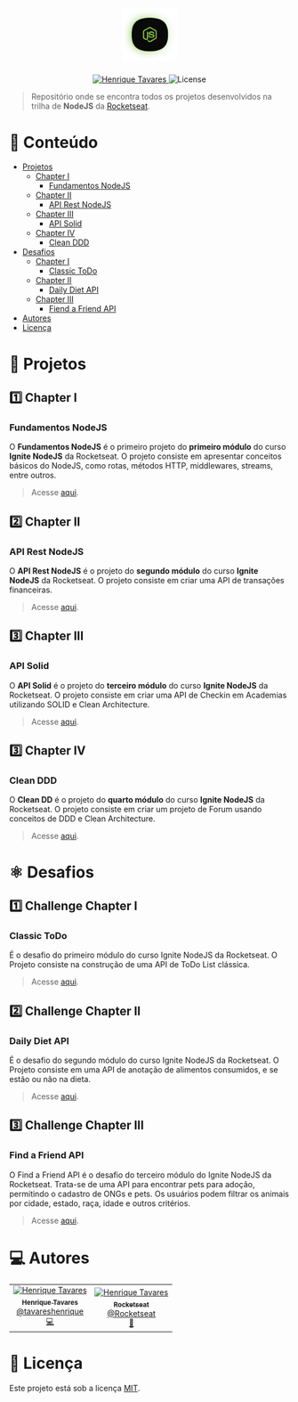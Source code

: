 <h1 align="center">
  <img alt="Ignite NodeJS" title="Ignite NodeJS" src="https://raw.githubusercontent.com/tavareshenrique/ignite-nodejs/main/%40assets/logo.webp" width="100px" />
</h1>

<p align="center">
   <a href="https://www.linkedin.com/in/tavareshenrique/">
      <img alt="Henrique Tavares" src="https://img.shields.io/badge/-Henrique Tavares-01B755?style=flat&logo=Linkedin&logoColor=white" />
   </a>

  <img alt="License" src="https://img.shields.io/badge/license-MIT-01B755">
</p>

> Repositório onde se encontra todos os projetos desenvolvidos na trilha de **NodeJS** da [Rocketseat](https://github.com/Rocketseat).

# :pushpin: Conteúdo

- [Projetos](#rocket-projetos)
  - [Chapter I](#one-chapter-i)
    - [Fundamentos NodeJS](#fundamentos-nodejs)
  - [Chapter II](#two-chapter-ii)
    - [API Rest NodeJS](#api-rest-nodejs)
  - [Chapter III](#three-chapter-iii)
    - [API Solid](#api-solid)
  - [Chapter IV](#three-chapter-iv)
    - [Clean DDD](#clean-ddd)
- [Desafios](#atom_symbol-desafios)
  - [Chapter I](#one-challenge-chapter-i)
     - [Classic ToDo](#classic-todo)
  - [Chapter II](#two-challenge-chapter-ii)
     - [Daily Diet API](#daily-diet-api)
  - [Chapter III](#three-challenge-chapter-iii)
     - [Fiend a Friend API](#find-a-friend-api)
- [Autores](#computer-autores)
- [Licença](#closed_book-licença)

# :rocket: Projetos

## :one: Chapter I

### Fundamentos NodeJS

O <b>Fundamentos NodeJS</b> é o primeiro projeto do <b>primeiro módulo</b> do curso <b>Ignite NodeJS</b> da Rocketseat. O projeto consiste em apresentar conceitos básicos do NodeJS, como rotas, métodos HTTP, middlewares, streams, entre outros.
> Acesse [aqui](https://github.com/tavareshenrique/ignite-nodejs/tree/main/01-fundamentos-nodejs).

## :two: Chapter II

### API Rest NodeJS

O <b>API Rest NodeJS</b> é o projeto do <b>segundo módulo</b> do curso <b>Ignite NodeJS</b> da Rocketseat. O projeto consiste em criar uma API de transações financeiras.
> Acesse [aqui](https://github.com/tavareshenrique/ignite-nodejs/tree/main/02-api-rest-nodejs).

## :three: Chapter III

### API Solid

O <b>API Solid</b> é o projeto do <b>terceiro módulo</b> do curso <b>Ignite NodeJS</b> da Rocketseat. O projeto consiste em criar uma API de Checkin em Academias utilizando SOLID e Clean Architecture.
> Acesse [aqui](https://github.com/tavareshenrique/ignite-nodejs/tree/main/03-api-solid).

## :three: Chapter IV

### Clean DDD

O <b>Clean DD</b> é o projeto do <b>quarto módulo</b> do curso <b>Ignite NodeJS</b> da Rocketseat. O projeto consiste em criar um projeto de Forum usando conceitos de DDD e Clean Architecture.
> Acesse [aqui](https://github.com/tavareshenrique/ignite-nodejs/tree/main/04-clean-ddd).

# :atom_symbol: Desafios

## :one: Challenge Chapter I

### Classic ToDo

É o desafio do primeiro módulo do curso Ignite NodeJS da Rocketseat. O Projeto consiste na construção de uma API de ToDo List clássica.
> Acesse [aqui](https://github.com/tavareshenrique/01-ignite-nodejs-classic-todo).

## :two: Challenge Chapter II

### Daily Diet API

É o desafio do segundo módulo do curso Ignite NodeJS da Rocketseat. O Projeto consiste em uma API de anotação de alimentos consumidos, e se estão ou não na dieta.
> Acesse [aqui](https://github.com/tavareshenrique/02-ignite-nodejs-daily-diet-api).

## :three: Challenge Chapter III

### Find a Friend API

O Find a Friend API é o desafio do terceiro módulo do Ignite NodeJS da Rocketseat. Trata-se de uma API para encontrar pets para adoção, permitindo o cadastro de ONGs e pets. Os usuários podem filtrar os animais por cidade, estado, raça, idade e outros critérios.
> Acesse [aqui](https://github.com/tavareshenrique/03-ignite-nodejs-find-friend-api).

# :computer: Autores

<table>
  <tr>
    <td align="center">
      <a href="http://github.com/tavareshenrique/">
        <img src="https://avatars1.githubusercontent.com/u/27022914?v=4" width="100px;" alt="Henrique Tavares"/>
        <br />
        <sub>
          <b>Henrique Tavares</b>
        </sub>
       </a>
       <br />
       <a href="https://www.linkedin.com/in/tavareshenrique/" title="Linkedin">@tavareshenrique</a>
       <br />
       <a href="https://github.com/tavareshenrique/fastfeet-api/commits?author=tavareshenrique" title="Code">💻</a>
    </td>
    <td align="center">
      <a href="http://github.com/tavareshenrique/">
        <img src="https://avatars0.githubusercontent.com/u/28929274?s=200&v=4" width="100px;" alt="Henrique Tavares"/>
        <br />
        <sub>
          <b>Rocketseat</b>
        </sub>
       </a>
       <br />
       <a href="https://github.com/Rocketseat" title="Linkedin">@Rocketseat</a>
       <br />
       <a href="https://github.com/tavareshenrique/fastfeet-api/commits?author=tavareshenrique" title="Creators">🚀</a>
    </td>
  </tr>
</table>

# :closed_book: Licença

Este projeto está sob a licença [MIT](./LICENSE).
